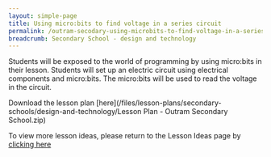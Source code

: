 ```yaml
---
layout: simple-page
title: Using micro:bits to find voltage in a series circuit
permalink: /outram-secodary-using-microbits-to-find-voltage-in-a-series-circuit/
breadcrumb: Secondary School - design and technology
---
```


Students will be exposed to the world of programming by using micro:bits in their lesson. Students will set up an electric circuit using electrical components and micro:bits. The micro:bits will be used to read the voltage in the circuit.

Download the lesson plan [here](/files/lesson-plans/secondary-schools/design-and-technology/Lesson Plan - Outram Secondary School.zip)

To view more lesson ideas, please return to the Lesson Ideas page by [clicking here](/in-schools/digital-maker/lesson-ideas-secondary/)
